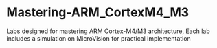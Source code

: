 # Mastering-ARM_CortexM4_M3
Labs designed for mastering ARM Cortex-M4/M3 architecture, Each lab includes a simulation on MicroVision for practical implementation

